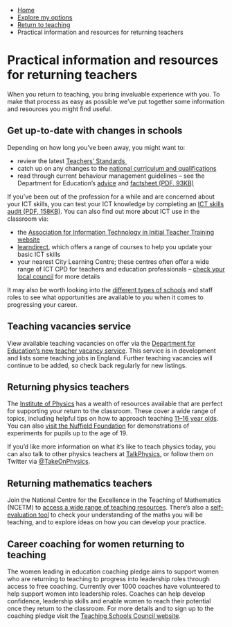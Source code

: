 *   [Home](/)
*   [Explore my options](/explore-my-options)
*   [Return to teaching](/explore-my-options/return-to-teaching)
*   Practical information and resources for returning teachers

Practical information and resources for returning teachers
==========================================================

When you return to teaching, you bring invaluable experience with you. To make that process as easy as possible we’ve put together some information and resources you might find useful.

Get up-to-date with changes in schools
--------------------------------------

Depending on how long you’ve been away, you might want to:

*   review the latest [Teachers’ Standards ](https://www.gov.uk/government/publications/teachers-standards "Read through the latest Teachers' Standards")
*   catch up on any changes to the [national curriculum and qualifications](https://www.gov.uk/schools-colleges-childrens-services/curriculum-qualifications "Review the national curriculum")
*   read through current behaviour management guidelines – see the Department for Education’s [advice](https://www.gov.uk/government/publications/good-behaviour-in-schools-checklist-for-teachers "Read Charlie Taylor's behaviour checklist") and [factsheet (PDF, 93KB)](/sites/default/files/behaviour_management_factsheet.pdf "Read through the DfE's behaviour management factsheet")

If you’ve been out of the profession for a while and are concerned about your ICT skills, you can test your ICT knowledge by completing an [ICT skills audit (PDF, 158KB)](/sites/default/files/ICT_skills_audit_returners.pdf "Test your ICT knowledge with this skills audit"). You can also find out more about ICT use in the classroom via:

*   the [Association for Information Technology in Initial Teacher Training website](http://www.itte.org.uk/ "Visit the Association for Information Technology in Initial Teacher Training website")
*   [learndirect](http://www.learndirect.com/ "Find out more about learndirect courses"), which offers a range of courses to help you update your basic ICT skills
*   your nearest City Learning Centre; these centres often offer a wide range of ICT CPD for teachers and education professionals – [check your local council](https://www.gov.uk/find-your-local-council "Use this website to find your local council") for more details

It may also be worth looking into the [different types of schools](https://www.gov.uk/types-of-school/overview "Find out more about the different types of schools available") and staff roles to see what opportunities are available to you when it comes to progressing your career.

Teaching vacancies service
--------------------------

View available teaching vacancies on offer via the [Department for Education’s new teacher vacancy service](https://teaching-vacancies.service.gov.uk/). This service is in development and lists some teaching jobs in England. Further teaching vacancies will continue to be added, so check back regularly for new listings.

Returning physics teachers 
---------------------------

The [Institute of Physics](http://www.iop.org/education/teach/information-for-returning-teachers/page_65260.html "Find out about returning to teaching physics") has a wealth of resources available that are perfect for supporting your return to the classroom. These cover a wide range of topics, including helpful tips on how to approach teaching [11–16 year olds](http://www.iop.org/education/teacher/support/spt/page_41531.html "Get access to helpful resources for teaching physics to 11-16 year olds"). You can also [visit the Nuffield Foundation](http://www.nuffieldfoundation.org/practical-physics "Visit the Nuffield Foundation for demonstrations of experiments") for demonstrations of experiments for pupils up to the age of 19.

If you’d like more information on what it’s like to teach physics today, you can also talk to other physics teachers at [TalkPhysics](http://www.talkphysics.org/ "Talk to other physics teachers at TalkPhysics"), or follow them on Twitter via [@TakeOnPhysics](https://twitter.com/takeonphysics "Follow TakeOnPhysics").

Returning mathematics teachers
------------------------------

Join the National Centre for the Excellence in the Teaching of Mathematics (NCETM) to [access a wide range of teaching resources](https://www.ncetm.org.uk/ncetm/benefits-of-registering "Visit the National Centre for the Excellence in the Teaching of Mathematics website"). There’s also a [self-evaluation tool](https://www.ncetm.org.uk/self-evaluation/ "Check your understanding of maths with this self-evaluation tool") to check your understanding of the maths you will be teaching, and to explore ideas on how you can develop your practice.

Career coaching for women returning to teaching
-----------------------------------------------

The women leading in education coaching pledge aims to support women who are returning to teaching to progress into leadership roles through access to free coaching. Currently over 1000 coaches have volunteered to help support women into leadership roles. Coaches can help develop confidence, leadership skills and enable women to reach their potential once they return to the classroom. For more details and to sign up to the coaching pledge visit the [Teaching Schools Council website](https://tscouncil.org.uk/register-for-coaching/).
